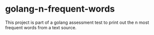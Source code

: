 # golang-n-frequent-words
This project is part of a golang assessment test to print out the n most frequent words from a text source.
